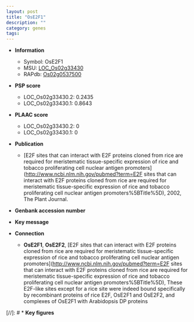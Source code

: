 ```yaml
---
layout: post
title: "OsE2F1"
description: ""
category: genes
tags: 
---
```


* **Information**  
    + Symbol: OsE2F1  
    + MSU: [LOC_Os02g33430](http://rice.plantbiology.msu.edu/cgi-bin/ORF_infopage.cgi?orf=LOC_Os02g33430)  
    + RAPdb: [Os02g0537500](http://rapdb.dna.affrc.go.jp/viewer/gbrowse_details/irgsp1?name=Os02g0537500)  

* **PSP score**  
    + LOC_Os02g33430.2: 0.2435 
    + LOC_Os02g33430.1: 0.8643 

* **PLAAC score**  
    + LOC_Os02g33430.2: 0 
    + LOC_Os02g33430.1: 0 

* **Publication**  
    + [E2F sites that can interact with E2F proteins cloned from rice are required for meristematic tissue-specific expression of rice and tobacco proliferating cell nuclear antigen promoters](http://www.ncbi.nlm.nih.gov/pubmed?term=E2F sites that can interact with E2F proteins cloned from rice are required for meristematic tissue-specific expression of rice and tobacco proliferating cell nuclear antigen promoters%5BTitle%5D), 2002, The Plant Journal.

* **Genbank accession number**  

* **Key message**  

* **Connection**  
    + __OsE2F1__, __OsE2F2__, [E2F sites that can interact with E2F proteins cloned from rice are required for meristematic tissue-specific expression of rice and tobacco proliferating cell nuclear antigen promoters](http://www.ncbi.nlm.nih.gov/pubmed?term=E2F sites that can interact with E2F proteins cloned from rice are required for meristematic tissue-specific expression of rice and tobacco proliferating cell nuclear antigen promoters%5BTitle%5D), These E2F-like sites except for a rice site were indeed bound specifically by recombinant proteins of rice E2F, OsE2F1 and OsE2F2, and complexes of OsE2F1 with Arabidopsis DP proteins

[//]: # * **Key figures**  


